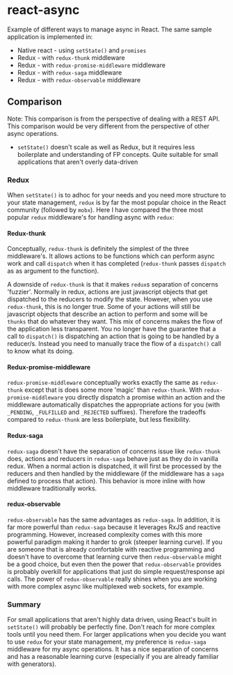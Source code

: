 # react-async

Example of different ways to manage async in React. The same sample application is implemented in:

- Native react - using `setState()` and `promises`
- Redux - with `redux-thunk` middleware
- Redux - with `redux-promise-middleware` middleware
- Redux - with `redux-saga` middleware
- Redux - with `redux-observable` middleware


## Comparison

Note: This comparison is from the perspective of dealing with a REST API. This comparison would be very different from
the perspective of other async operations.

- `setState()` doesn't scale as well as Redux, but it requires less boilerplate and understanding of FP concepts. Quite
    suitable for small applications that aren't overly data-driven

### Redux

When `setState()` is to adhoc for your needs and you need more structure to your state management, `redux` is by far
the most popular choice in the React community (followed by `mobx`). Here I have compared the three most popular `redux`
middleware's for handling async with `redux`:

#### Redux-thunk

Conceptually, `redux-thunk` is definitely the simplest of the three middleware's. It allows actions to be functions
which can perform async work and call `dispatch` when it has completed (`redux-thunk` passes `dispatch` as as argument
to the function).

A downside of `redux-thunk` is that it makes `redux`s separation of concerns 'fuzzier'. Normally in redux, actions are
just javascript objects that get dispatched to the reducers to modify the state. However, when you use `redux-thunk`, this
is no longer true. Some of your actions will still be javascript objects that describe an action to perform and some will
be `thunks` that do whatever they want. This mix of concerns makes the flow of the application less transparent. You no longer
have the guarantee that a call to `dispatch()` is dispatching an action that is going to be handled by a reducer/s. Instead
you need to manually trace the flow of a `dispatch()` call to know what its doing.

#### Redux-promise-middleware

`redux-promise-middleware` conceptually works exactly the same as `redux-thunk` except that is does some more 'magic'
than `redux-thunk`. With `redux-promise-middleware` you directly dispatch a promise within an action and the middleware
automatically dispatches the appropriate actions for you (with `_PENDING`, `_FULFILLED` and `_REJECTED` suffixes).
Therefore the tradeoffs compared to `redux-thunk` are less boilerplate, but less flexibility.

#### Redux-saga

`redux-saga` doesn't have the separation of concerns issue like `redux-thunk` does, actions and reducers in `redux-saga`
behave just as they do in vanilla redux. When a normal action is dispatched, it will first be processed by the reducers
and then handled by the middleware (if the middleware has a `saga` defined to process that action). This behavior is
more inline with how middleware traditionally works.

#### redux-observable

`redux-observable` has the same advantages as `redux-saga`. In addition, it is far more powerful than `redux-saga` because
it leverages RxJS and reactive programming. However, increased complexity comes with this more powerful paradigm making it
harder to grok (steeper learning curve). If you are someone that is already comfortable with reactive programming and doesn't
have to overcome that learning curve then `redux-observable` might be a good choice, but even then the power that
`redux-observable` provides is probably overkill for applications that just do simple request/response api calls. The power
of `redux-observable` really shines when you are working with more complex async like multiplexed web sockets, for example.

### Summary

For small applications that aren't highly data driven, using React's built in `setState()` will probably be perfectly fine.
Don't reach for more complex tools until you need them. For larger applications when you decide you want to use `redux` for
your state management, my preference is `redux-saga` middleware for my async operations. It has a nice separation of concerns
and has a reasonable learning curve (especially if you are already familiar with generators).
